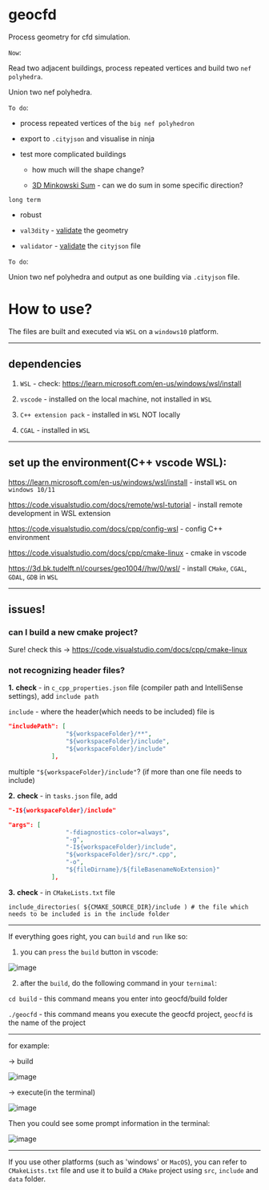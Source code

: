 # geocfd

Process geometry for cfd simulation.

`Now`:

Read two adjacent buildings, process repeated vertices and build two `nef polyhedra`.

Union two nef polyhedra.

`To do`:

- process repeated vertices of the `big nef polyhedron`

- export to `.cityjson` and visualise in ninja

- test more complicated buildings 

  - how much will the shape change?
  
  - [3D Minkowski Sum](https://doc.cgal.org/latest/Minkowski_sum_3/index.html#Chapter_3D_Minkowski_Sum_of_Polyhedra) - can we do sum in some specific direction?
 
 `long term`
 
  - robust
  
  - `val3dity`  - [validate](http://geovalidation.bk.tudelft.nl/val3dity/) the geometry
  
  - `validator` - [validate](https://validator.cityjson.org/) the `cityjson` file

`To do`:

Union two nef polyhedra and output as one building via `.cityjson` file.

# How to use?

The files are built and executed via `WSL` on a `windows10` platform.

-------------------------------------------------------------------------------------------------------------------------------------------------------------

## dependencies

1. `WSL` - check: https://learn.microsoft.com/en-us/windows/wsl/install

2. `vscode` - installed on the local machine, not installed in `WSL`

3. `C++ extension pack` - installed in `WSL` NOT locally

4. `CGAL` - installed in `WSL`

------------------------------------------------------------------------------------------------------------------------------------------------------------

## set up the environment(C++ vscode WSL):

https://learn.microsoft.com/en-us/windows/wsl/install - install `WSL` on `windows 10/11`

https://code.visualstudio.com/docs/remote/wsl-tutorial - install remote development in WSL extension

https://code.visualstudio.com/docs/cpp/config-wsl - config C++ environment

https://code.visualstudio.com/docs/cpp/cmake-linux - cmake in vscode

https://3d.bk.tudelft.nl/courses/geo1004//hw/0/wsl/ - install `CMake`, `CGAL`, `GDAL`, `GDB` in `WSL`

------------------------------------------------------------------------------------------------------------------------------------------------------------

## issues!

### can I build a new cmake project?

Sure! check this -> https://code.visualstudio.com/docs/cpp/cmake-linux

### not recognizing header files?

**1.** **check** - in `c_cpp_properties.json` file (compiler path and IntelliSense settings), add `include path`

`include` - where the header(which needs to be included) file is

```json
"includePath": [
                "${workspaceFolder}/**",
                "${workspaceFolder}/include",
                "${workspaceFolder}/include"
            ],
```

multiple `"${workspaceFolder}/include"`? (if more than one file needs to include)

**2.** **check** - in `tasks.json` file, add 

```json
"-I${workspaceFolder}/include"
```

```json
"args": [
                "-fdiagnostics-color=always",
                "-g",
                "-I${workspaceFolder}/include",
                "${workspaceFolder}/src/*.cpp",
                "-o",
                "${fileDirname}/${fileBasenameNoExtension}"
            ],
```

**3.** **check** - in `CMakeLists.txt` file

`include_directories( ${CMAKE_SOURCE_DIR}/include ) # the file which needs to be included is in the include folder`

------------------------------------------------------------------------------------------------------------------------------------------------------------

If everything goes right, you can `build` and `run` like so:

1. you can `press` the `build` button in vscode:

![image](https://user-images.githubusercontent.com/72781910/191454706-5be07145-3276-4488-bd7f-f9d08c954427.png)

2. after the `build`, do the following command in your `ternimal`:

`cd build` - this command means you enter into geocfd/build folder

`./geocfd` - this command means you execute the geocfd project, `geocfd` is the name of the project

------------------------------------------------------------------------------------------------------------------------------------------------------------

for example:

-> build

![image](https://user-images.githubusercontent.com/72781910/191267077-34bac47c-954f-4e0e-9397-194cae06594c.png)

-> execute(in the terminal)

![image](https://user-images.githubusercontent.com/72781910/191267218-2a77ef4e-a575-4288-9ce4-69a2f412709d.png)

Then you could see some prompt information in the terminal:

![image](https://user-images.githubusercontent.com/72781910/191267583-f2908ce0-d295-4285-8e01-ae2ef9864346.png)

-------------------------------------------------------------------------------------------------------------------------------------------------------------
If you use other platforms (such as 'windows' or `MacOS`), you can refer to `CMakeLists.txt` file and use it to build a `CMake` project using `src`, `include` and `data` folder.

